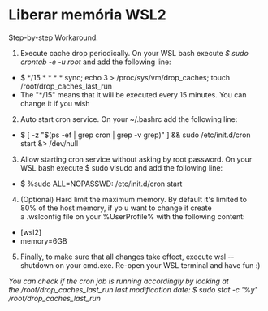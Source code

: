 # Liberar memória WSL2

Step-by-step Workaround:

1. Execute cache drop periodically. On your WSL bash execute _$ sudo crontab -e -u root_ and add the following line:
+
  $ */15 * * * * sync; echo 3 > /proc/sys/vm/drop_caches; touch /root/drop_caches_last_run
+
  The "*/15" means that it will be executed every 15 minutes. You can change it if you wish

2. Auto start cron service. On your ~/.bashrc add the following line:
+
  $ [ -z "$(ps -ef | grep cron | grep -v grep)" ] && sudo /etc/init.d/cron start &> /dev/null

3. Allow starting cron service without asking by root password. On your WSL bash execute $ sudo visudo and add the following line:
+
  $ %sudo ALL=NOPASSWD: /etc/init.d/cron start

4. (Optional) Hard limit the maximum memory. By default it's limited to 80% of the host memory, if yo	u want to change it create a .wslconfig file on your %UserProfile% with the following content:
+
  [wsl2]
+
   memory=6GB

5. Finally, to make sure that all changes take effect, execute wsl --shutdown on your cmd.exe. Re-open your WSL terminal and have fun :)

_You can check if the cron job is running accordingly by looking at the /root/drop_caches_last_run last modification date: $ sudo stat -c '%y' /root/drop_caches_last_run_